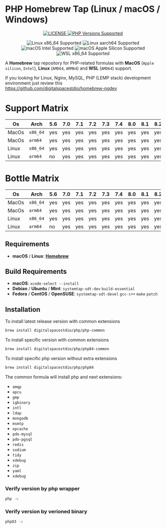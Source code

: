 # PHP Homebrew Tap (Linux / macOS / Windows)

<p align="center">
  <a href="https://github.com/shivammathur/homebrew-php/blob/master/LICENSE" title="license">
    <img alt="LICENSE" src="https://img.shields.io/badge/license-BSD%203-428f7e.svg?logo=open%20source%20initiative&logoColor=white&labelColor=555555">
  </a>
  <a href="https://github.com/shivammathur/homebrew-php/tree/master/Formula" title="Formulae for PHP versions">
    <img alt="PHP Versions Supported" src="https://img.shields.io/badge/php-5.6%20to%208.4-777bb3.svg?logo=php&logoColor=white&labelColor=555555">
  </a>
</p>
<p align="center">
  <img alt="Linux x86_64 Supported" src="https://img.shields.io/badge/Linux-x86__64%20-007DC3?logo=linux&logoColor=555555&labelColor=ffffff"/>
  <img alt="Linux aarch64 Supported" src="https://img.shields.io/badge/Linux-aarch64%20-007DC3?logo=linux&logoColor=555555&labelColor=ffffff"/>
  <img alt="macOS Intel Supported" src="https://img.shields.io/badge/macOS-Intel-c0476d?logo=apple&logoColor=555555&labelColor=ffffff"/>
  <img alt="macOS Apple Silicon Supported" src="https://img.shields.io/badge/macOS-Apple%20Silicon-c0476d?logo=apple&logoColor=555555&labelColor=ffffff"/>
  <img alt="WSL x86_64 Supported" src="https://img.shields.io/badge/WSL-x86__64%20-007DC3?logo=gnometerminal&logoColor=555555&labelColor=ffffff"/>
</p>

A **Homebrew** tap repository for PHP-related formulas with **MacOS** (`Apple silicon`, `Intel`), **Linux** (`AMD64`, `ARM64`) and **WSL** (`AMD64`) support.

If you looking for Linux, Nginx, MySQL, PHP (LEMP stack) development environment just review this https://github.com/digitalspacestdio/homebrew-ngdev

# Support Matrix
Os | Arch | 5.6 | 7.0 | 7.1 | 7.2 | 7.3 | 7.4 | 8.0 | 8.1 | 8.2 | 8.3 | 8.4
--- | --- | --- | --- | --- |--- |--- |--- |--- |--- |--- |--- |---
MacOs | `x86_64` | yes | yes  | yes  | yes  | yes  | yes  | yes  | yes | yes | yes | yes
MacOs | `arm64` | yes | yes  | yes  | yes  | yes  | yes  | yes  | yes | yes | yes | yes
Linux | `x86_64` | yes | yes  | yes  | yes  | yes  | yes  | yes  | yes | yes | yes | yes
Linux | `arm64` | no | yes  | yes  | yes  | yes  | yes  | yes  | yes | yes | yes | yes

# Bottle Matrix
Os | Arch | 5.6 | 7.0 | 7.1 | 7.2 | 7.3 | 7.4 | 8.0 | 8.1 | 8.2 | 8.3 | 8.4
--- | --- | --- | --- | --- |--- |--- |--- |--- |--- |--- |--- |---
MacOs | `x86_64` | yes | yes  | yes  | yes  | yes  | yes  | yes  | yes | yes | yes | yes
MacOs | `arm64` | yes | yes  | yes  | yes  | yes  | yes  | yes  | yes | yes | yes | yes
Linux | `x86_64` | yes | yes  | yes  | yes  | yes  | yes  | yes  | yes | yes | yes | yes
Linux | `arm64` | no | yes  | yes  | yes  | yes  | yes  | yes  | yes | yes | yes | yes

## Requirements
* **macOS** / **Linux**: **[Homebrew](https://brew.sh/)**

## Build Requirements
* **macOS**: `xcode-select --install`
* **Debian** / **Ubuntu** / **Mint**: `systemtap-sdt-dev` `build-essential`
* **Fedora** / **CentOS** / **OpenSUSE**: `systemtap-sdt-devel` `gcc-c++` `make` `patch`
  
## Installation
To install latest release version with common extensions
```sh
brew install digitalspacestdio/php/php-common
```
To install specific version  with common extensions
```sh
brew install digitalspacestdio/php/php84-common
```
To install specific php version without extra extensions
```sh
brew install digitalspacestdio/php/php84
```

The common formula will install php and next extensions:
* `amqp`
* `apcu`
* `gmp`
* `igbinary`
* `intl`
* `ldap`
* `mongodb`
* `msmtp`
* `opcache`
* `pdo-mysql`
* `pdo-pgsql`
* `redis`
* `sodium`
* `tidy`
* `xdebug`
* `zip`
* `yaml`
* `xdebug`

### Verify version by php wrapper
```sh
php -v
```
### Verify version by verioned binary 
```sh
php83 -v
```
